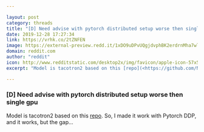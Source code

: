 ```yaml
---

layout: post
category: threads
title: "[D] Need advise with pytorch distributed setup worse then single gpu"
date: 2019-12-28 17:27:34
link: https://vrhk.co/2tZNFEN
image: https://external-preview.redd.it/1xDO9uDPvUQgjdvphBK2erdrnMha7wlBQnOe95fbrGs.png?width=1069&height=486&auto=webp&s=33ce7eece3b7443ad7b6b865b6f5eed44f74ac46
domain: reddit.com
author: "reddit"
icon: http://www.redditstatic.com/desktop2x/img/favicon/apple-icon-57x57.png
excerpt: "Model is tacotron2 based on this [repo](<https://github.com/NVIDIA/tacotron2>). So, I made it work with Pytorch DDP, and it works, but the gap..."

---
```


### [D] Need advise with pytorch distributed setup worse then single gpu

Model is tacotron2 based on this [repo](<https://github.com/NVIDIA/tacotron2>). So, I made it work with Pytorch DDP, and it works, but the gap...